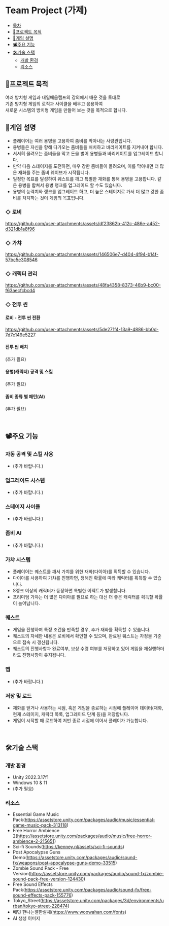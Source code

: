 # Team Project (가제)

  * [목차](#목차)
  * [🧭프로젝트 목적](#프로젝트-목적)
  * [📗게임 설명](#게임-설명)
  * [📽️주요 기능](#주요-기능)
  * [🛠️기술 스택](#기술-스택)
    + [개발 환경](#개발-환경)
    + [리소스](#리소스)


## 🧭프로젝트 목적

여러 방치형 게임과 내일배움캠프의 강의에서 배운 것을 토대로 </br>
기존 방치형 게임의 로직과 사이클을 배우고 응용하여 </br>
새로운 시스템의 방치형 게임을 만들어 보는 것을 목적으로 합니다.</br>

## 📗게임 설명

- 플레이어는 여러 용병을 고용하여 좀비를 막아내는 사령관입니다.
- 용병들은 자신을 향해 다가오는 좀비들을 처치하고 바리케이트를 지켜내야 합니다.
- 서서히 몰려오는 좀비들을 막고 돈을 벌어 용병들과 바리케이트를 업그레이드 합니다.
- 만약 다음 스테이지를 도전하면, 매우 강한 좀비들이 몰려오며, 이를 막아내면 더 많은 재화를 주는 좀비 웨이브가 시작됩니다.
- 일정한 목표를 달성하여 퀘스트를 깨고 특별한 재화를 통해 용병을 고용합니다. 같은 용병을 합쳐서 용병 랭크를 업그레이드 할 수도 있습니다.
- 용병의 능력치와 랭크를 업그레이드 하고, 더 높은 스테이지로 가서 더 많고 강한 좀비를 처치하는 것이 게임의 목표입니다.


### ◇ 로비

https://github.com/user-attachments/assets/df23862b-412c-486e-a452-d321db1a8f96

### ◇ 가챠

https://github.com/user-attachments/assets/146506e7-d404-4f94-b14f-57bc5e308546

### ◇ 캐릭터 관리

https://github.com/user-attachments/assets/48fa4358-8373-46b9-bc00-f63aecfcbcd4

### ◇ 전투 씬

#### 로비 - 전투 씬 전환

https://github.com/user-attachments/assets/5de271f4-13a9-4886-bb0d-7d7c149e5227

#### 전투 씬 배치

(추가 필요)

#### 용병(캐릭터) 공격 및 스킬

(추가 필요)

#### 좀비 종류 별 패턴(AI)

(추가 필요)

</br>


## 📽️주요 기능

### 자동 공격 및 스킬 사용
- (추가 바랍니다.)
  
### 업그레이드 시스템
- (추가 바랍니다.)
  
### 스테이지 사이클
- (추가 바랍니다.)
  
### 좀비 AI
- (추가 바랍니다.)
  
### 가챠 시스템
- 플레이어는 퀘스트를 깨서 가챠를 위한 재화(다이아)를 획득할 수 있습니다.
- 다이아를 사용하여 가챠를 진행하면, 정해진 확률에 따라 캐릭터를 획득할 수 있습니다.
- S랭크 이상의 캐릭터가 등장하면 특별한 이펙트가 발생합니다.
- 프리미엄 가챠는 더 많은 다이아를 필요로 하는 대신 더 좋은 캐릭터를 획득할 확률이 늘어납니다.

### 퀘스트
- 게임을 진행하며 특정 조건을 만족할 경우, 추가 재화를 획득할 수 있습니다.
- 퀘스트의 자세한 내용은 로비에서 확인할 수 있으며, 완료된 퀘스트는 자정을 기준으로 접속 시 갱신됩니다.
- 퀘스트의 진행사항과 완료여부, 보상 수령 여부를 저장하고 있어 게임을 재실행하더라도 진행사항이 유지됩니다.
  
### 맵
- (추가 바랍니다.)
  
### 저장 및 로드
- 재화를 얻거나 사용하는 시점, 혹은 게임을 종료하는 시점에 플레이어 데이터(재화, 현재 스테이지, 캐릭터 목록, 업그레이드 단계 등)을 저장합니다.
- 게임이 시작할 때 로드하여 저번 종료 시점에 이어서 플레이가 가능합니다.

</br>

## 🛠️기술 스택
### 개발 환경
- Unity 2022.3.17f1
- Windows 10 & 11
- (추가 필요)

### 리소스
- Essential Game Music Pack(https://assetstore.unity.com/packages/audio/music/essential-game-music-pack-313118)
- Free Horror Ambience 2(https://assetstore.unity.com/packages/audio/music/free-horror-ambience-2-215651)
- Sci-fi Sounds(https://kenney.nl/assets/sci-fi-sounds)
- Post Apocalypse Guns Demo(https://assetstore.unity.com/packages/audio/sound-fx/weapons/post-apocalypse-guns-demo-33515)
- Zombie Sound Pack - Free Version(https://assetstore.unity.com/packages/audio/sound-fx/zombie-sound-pack-free-version-124430)
- Free Sound Effects Pack(https://assetstore.unity.com/packages/audio/sound-fx/free-sound-effects-pack-155776)
- Tokyo_Street(https://assetstore.unity.com/packages/3d/environments/urban/tokyo-street-228474)
- 배민 한나는열한살체(https://www.woowahan.com/fonts)
- AI 생성 이미지

